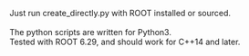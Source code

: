 Just run create_directly.py with ROOT installed or sourced.<br>
<br>
The python scripts are written for Python3.<br>
Tested with ROOT 6.29, and should work for C++14 and later.<br>

